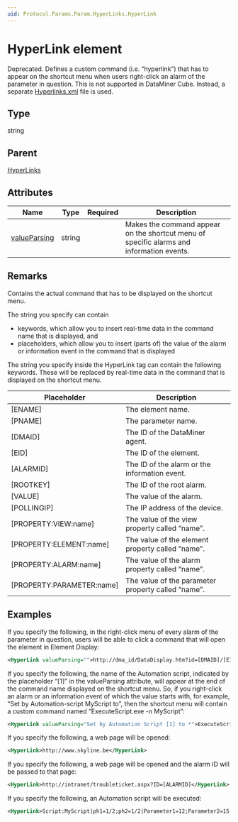 ```yaml
---
uid: Protocol.Params.Param.HyperLinks.HyperLink
---
```


# HyperLink element

Deprecated. Defines a custom command (i.e. “hyperlink”) that has to appear on the shortcut menu when users right-click an alarm of the parameter in question. This is not supported in DataMiner Cube. Instead, a separate [Hyperlinks.xml](xref:Hyperlinks_xml) file is used.

## Type

string

## Parent

[HyperLinks](xref:Protocol.Params.Param.HyperLinks)

## Attributes

|Name|Type|Required|Description|
|--- |--- |--- |--- |
|[valueParsing](xref:Protocol.Params.Param.HyperLinks.HyperLink-valueParsing)|string||Makes the command appear on the shortcut menu of specific alarms and information events.|

## Remarks

Contains the actual command that has to be displayed on the shortcut menu.

The string you specify can contain

- keywords, which allow you to insert real-time data in the command name that is displayed, and
- placeholders, which allow you to insert (parts of) the value of the alarm or information event in the command that is displayed

The string you specify inside the HyperLink tag can contain the following keywords. These will be replaced by real-time data in the command that is displayed on the shortcut menu.

|Placeholder|Description
|--- |--- |
|[ENAME]|The element name.|
|[PNAME]|The parameter name.|
|[DMAID]|The ID of the DataMiner agent.|
|[EID]|The ID of the element.|
|[ALARMID]|The ID of the alarm or the information event.|
|[ROOTKEY]|The ID of the root alarm.|
|[VALUE]|The value of the alarm.|
|[POLLINGIP]|The IP address of the device.|
|[PROPERTY:VIEW:name]|The value of the view property called “name”.|
|[PROPERTY:ELEMENT:name]|The value of the element property called “name”.|
|[PROPERTY:ALARM:name]|The value of the alarm property called “name”.|
|[PROPERTY:PARAMETER:name]|The value of the parameter property called “name”.|

## Examples

If you specify the following, in the right-click menu of every alarm of the parameter in question, users will be able to click a command that will open the element in Element Display:

```xml
<HyperLink valueParsing="">http://dma_id/DataDisplay.htm?id=[DMAID]/[EID]</HyperLink>
```

If you specify the following, the name of the Automation script, indicated by the placeholder “[1]” in the valueParsing attribute, will appear at the end of the command name displayed on the shortcut menu. So, if you right-click an alarm or an information event of which the value starts with, for example, “Set by Automation-script MyScript to”, then the shortcut menu will contain a custom command named “ExecuteScript.exe -n MyScript”:

```xml
<HyperLink valueParsing="Set by Automation Script [1] to *">ExecuteScript.exe -n [1]</HyperLink>
```

If you specify the following, a web page will be opened:

```xml
<HyperLink>http://www.skyline.be</HyperLink>
```

If you specify the following, a web page will be opened and the alarm ID will be passed to that page:

```xml
<HyperLink>http://intranet/troubleticket.aspx?ID=[ALARMID]</HyperLink>
```

If you specify the following, an Automation script will be executed:

```xml
<HyperLink>Script:MyScript|ph1=1/2;ph2=1/2|Parameter1=12;Parameter2=15|Mem1=memoryfile1; Mem2=memoryFile2</HyperLink>
```
